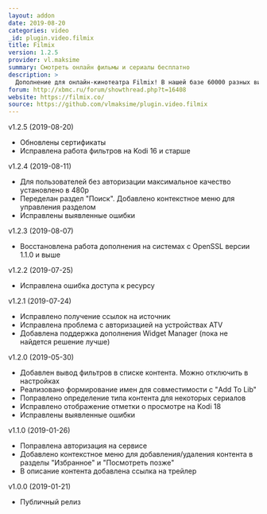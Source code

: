 ```yaml
---
layout: addon
date: 2019-08-20
categories: video
_id: plugin.video.filmix
title: Filmix
version: 1.2.5
provider: vl.maksime
summary: Смотреть онлайн фильмы и сериалы бесплатно
description: >
  Дополнение для онлайн-кинотеатра Filmix! В нашей базе 60000 разных видео, каждый из которых доступен вашему просмотру бесплатно и в отличном качестве. Выбирайте по вкусу и по настроению.
forum: http://xbmc.ru/forum/showthread.php?t=16408
website: https://filmix.co/ 
source: https://github.com/vlmaksime/plugin.video.filmix
---
```

v1.2.5 (2019-08-20)
- Обновлены сертификаты
- Исправлена работа фильтров на Kodi 16 и старше

v1.2.4 (2019-08-11)
- Для пользователей без авторизации максимальное качество установлено в 480p
- Переделан раздел "Поиск". Добавлено контекстное меню для управления разделом
- Исправлены выявленные ошибки

v1.2.3 (2019-08-07)
- Восстановлена работа дополнения на системах с OpenSSL версии 1.1.0 и выше

v1.2.2 (2019-07-25)
- Исправлена ошибка доступа к ресурсу

v1.2.1 (2019-07-24)
- Исправлено получение ссылок на источник
- Исправлена проблема с авторизацией на устройствах ATV
- Добавлена поддержка дополнения Widget Manager (пока не найдется решение лучше)

v1.2.0 (2019-05-30)
- Добавлен вывод фильтров в списке контента. Можно отключить в настройках
- Реализовано формирование имен для совместимости с "Add To Lib"
- Поправлено определение типа контента для некоторых сериалов
- Исправлено отображение отметки о просмотре на Kodi 18
- Исправлены выявленные ошибки

v1.1.0 (2019-01-26)
- Поправлена авторизация на сервисе
- Добавлено контекстное меню для добавления/удаления контента в разделы "Избранное" и "Посмотреть позже"
- В описание контента добавлена ссылка на трейлер

v1.0.0 (2019-01-21)
- Публичный релиз